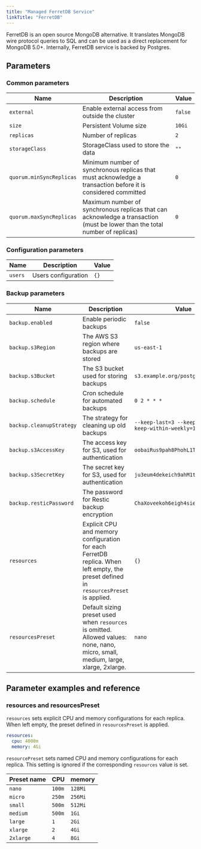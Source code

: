 ```yaml
---
title: "Managed FerretDB Service"
linkTitle: "FerretDB"
---
```



FerretDB is an open source MongoDB alternative.
It translates MongoDB wire protocol queries to SQL and can be used as a direct replacement for MongoDB 5.0+.
Internally, FerretDB service is backed by Postgres.

## Parameters

### Common parameters

| Name                     | Description                                                                                                                 | Value   |
| ------------------------ | --------------------------------------------------------------------------------------------------------------------------- | ------- |
| `external`               | Enable external access from outside the cluster                                                                             | `false` |
| `size`                   | Persistent Volume size                                                                                                      | `10Gi`  |
| `replicas`               | Number of replicas                                                                                                          | `2`     |
| `storageClass`           | StorageClass used to store the data                                                                                         | `""`    |
| `quorum.minSyncReplicas` | Minimum number of synchronous replicas that must acknowledge a transaction before it is considered committed                | `0`     |
| `quorum.maxSyncReplicas` | Maximum number of synchronous replicas that can acknowledge a transaction (must be lower than the total number of replicas) | `0`     |

### Configuration parameters

| Name    | Description         | Value |
| ------- | ------------------- | ----- |
| `users` | Users configuration | `{}`  |

### Backup parameters

| Name                     | Description                                                                                                                           | Value                                                  |
| ------------------------ | ------------------------------------------------------------------------------------------------------------------------------------- | ------------------------------------------------------ |
| `backup.enabled`         | Enable periodic backups                                                                                                               | `false`                                                |
| `backup.s3Region`        | The AWS S3 region where backups are stored                                                                                            | `us-east-1`                                            |
| `backup.s3Bucket`        | The S3 bucket used for storing backups                                                                                                | `s3.example.org/postgres-backups`                      |
| `backup.schedule`        | Cron schedule for automated backups                                                                                                   | `0 2 * * *`                                            |
| `backup.cleanupStrategy` | The strategy for cleaning up old backups                                                                                              | `--keep-last=3 --keep-daily=3 --keep-within-weekly=1m` |
| `backup.s3AccessKey`     | The access key for S3, used for authentication                                                                                        | `oobaiRus9pah8PhohL1ThaeTa4UVa7gu`                     |
| `backup.s3SecretKey`     | The secret key for S3, used for authentication                                                                                        | `ju3eum4dekeich9ahM1te8waeGai0oog`                     |
| `backup.resticPassword`  | The password for Restic backup encryption                                                                                             | `ChaXoveekoh6eigh4siesheeda2quai0`                     |
| `resources`              | Explicit CPU and memory configuration for each FerretDB replica. When left empty, the preset defined in `resourcesPreset` is applied. | `{}`                                                   |
| `resourcesPreset`        | Default sizing preset used when `resources` is omitted. Allowed values: none, nano, micro, small, medium, large, xlarge, 2xlarge.     | `nano`                                                 |



## Parameter examples and reference

### resources and resourcesPreset

`resources` sets explicit CPU and memory configurations for each replica.
When left empty, the preset defined in `resourcesPreset` is applied.

```yaml
resources:
  cpu: 4000m
  memory: 4Gi
```

`resourcePreset` sets named CPU and memory configurations for each replica.
This setting is ignored if the corresponding `resources` value is set.

| Preset name | CPU    | memory  |
|-------------|--------|---------|
| `nano`      | `100m` | `128Mi` |
| `micro`     | `250m` | `256Mi` |
| `small`     | `500m` | `512Mi` |
| `medium`    | `500m` | `1Gi`   |
| `large`     | `1`    | `2Gi`   |
| `xlarge`    | `2`    | `4Gi`   |
| `2xlarge`   | `4`    | `8Gi`   |
